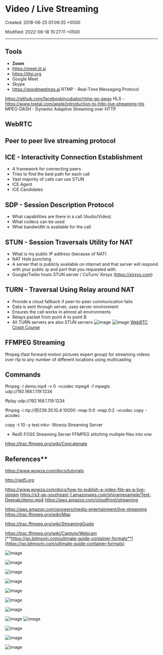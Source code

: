# Video / Live Streaming

Created: 2018-06-25 01:09:35 +0500

Modified: 2022-08-18 15:27:11 +0500

---

## Tools

- **Zoom**
- <https://meet.jit.si>
- <https://jitsi.org>
- Google Meet
- Skype
- <https://goodmeetings.ai>
RTMP - Real-Time Messaging Protocol

<https://github.com/facebookincubator/rtmp-go-away>
HLS - <https://www.toptal.com/apple/introduction-to-http-live-streaming-hls>
MPEG-DASH - Dynamic Adaptive Streaming over HTTP

## WebRTC

## Peer to peer live streaming protocol

## ICE - Interactivity Connection Establishment

- A framework for connecting peers
- Tries to find the best path for each call
- Vast majority of calls can use STUN
- ICE Agent
- ICE Candidates

## SDP - Session Description Protocol

- What capabilities are there in a call (Audio/Video)
- What codecs can be used
- What bandwidth is available for the call

## STUN - Session Traversals Utility for NAT

- What is my public IP address (because of NAT)
- NAT Hole punching
- A server that is publicly available on internet and that server will respond with your public ip and port that you requested with.
- Google/Twilio hosts STUN server / CoTurn/ Xirsys (<https://xirsys.com>)

## TURN - Traversal Using Relay around NAT

- Provide a cloud fallback if peer-to-peer communication fails
- Data is sent through server, uses server environment
- Ensures the call works in almost all environments
- Relays packet from point A to point B
- All TURN servers are also STUN servers
![image](media/Video---Live-Streaming-image1.png)
![image](media/Video---Live-Streaming-image2.png)
[WebRTC Crash Course](https://youtu.be/FExZvpVvYxA)

## FFMPEG Streaming

ffmpeg (fast forward motion pictures expert group) for streaming videos over rtp to any number of different locations using multicasting

## Commands

ffmpeg -i demo.mp4 -v 0 -vcodec mpeg4 -f mpegts udp://192.168.1.119:1234

ffplay udp://192.168.1.119:1234

ffmpeg -i rtp://@239.35.10.4:10000 -map 0:0 -map 0:2 -vcodec copy -acodec

copy -t 10 -y test.mkv-   Wowza Streaming Server

- Red5 FOSS Streaming Server
FFMPEG stitching multiple files into one

<https://trac.ffmpeg.org/wiki/Concatenate>

## References**

<https://www.wowza.com/docs/tutorials>

<http://red5.org>

<https://www.wowza.com/docs/how-to-publish-a-video-file-as-a-live-stream>
<https://s3-ap-southeast-1.amazonaws.com/shivamexample/Test-Deepak/demo.mp4>
<https://aws.amazon.com/cloudfront/streaming>

<https://aws.amazon.com/answers/media-entertainment/live-streaming>
<https://trac.ffmpeg.org/wiki/Map>

<https://trac.ffmpeg.org/wiki/StreamingGuide>

<https://trac.ffmpeg.org/wiki/Capture/Webcam>
[**https://go.bitmovin.com/ultimate-guide-container-formats**](https://go.bitmovin.com/ultimate-guide-container-formats)

![image](media/Video---Live-Streaming-image3.png)

![image](media/Video---Live-Streaming-image4.png)

![image](media/Video---Live-Streaming-image5.png)

![image](media/Video---Live-Streaming-image6.png)

![image](media/Video---Live-Streaming-image7.png)

![image](media/Video---Live-Streaming-image8.png)

![image](media/Video---Live-Streaming-image9.png)

![image](media/Video---Live-Streaming-image10.png)
![image](media/Video---Live-Streaming-image11.jpg)

![image](media/Video---Live-Streaming-image13.png)

![image](media/Video---Live-Streaming-image14.png)

![image](media/Video---Live-Streaming-image15.png)
